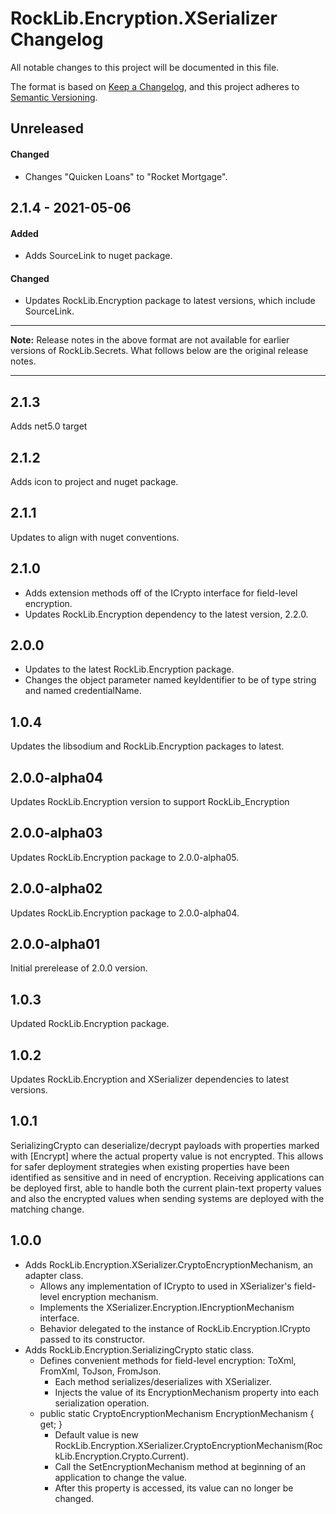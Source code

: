 # RockLib.Encryption.XSerializer Changelog

All notable changes to this project will be documented in this file.

The format is based on [Keep a Changelog](https://keepachangelog.com/en/1.0.0/),
and this project adheres to [Semantic Versioning](https://semver.org/spec/v2.0.0.html).

## Unreleased

#### Changed

- Changes "Quicken Loans" to "Rocket Mortgage".

## 2.1.4 - 2021-05-06

#### Added

- Adds SourceLink to nuget package.

#### Changed

- Updates RockLib.Encryption package to latest versions, which include SourceLink.

----

**Note:** Release notes in the above format are not available for earlier versions of
RockLib.Secrets. What follows below are the original release notes.

----

## 2.1.3

Adds net5.0 target

## 2.1.2

Adds icon to project and nuget package.

## 2.1.1

Updates to align with nuget conventions.

## 2.1.0

- Adds extension methods off of the ICrypto interface for field-level encryption.
- Updates RockLib.Encryption dependency to the latest version, 2.2.0.

## 2.0.0

- Updates to the latest RockLib.Encryption package.
- Changes the object parameter named keyIdentifier to be of type string and named credentialName.

## 1.0.4

Updates the libsodium and RockLib.Encryption packages to latest.

## 2.0.0-alpha04

Updates RockLib.Encryption version to support RockLib_Encryption

## 2.0.0-alpha03

Updates RockLib.Encryption package to 2.0.0-alpha05.

## 2.0.0-alpha02

Updates RockLib.Encryption package to 2.0.0-alpha04.

## 2.0.0-alpha01

Initial prerelease of 2.0.0 version.

## 1.0.3

Updated RockLib.Encryption package.

## 1.0.2

Updates RockLib.Encryption and XSerializer dependencies to latest versions.

## 1.0.1

SerializingCrypto can deserialize/decrypt payloads with properties marked with [Encrypt] where the actual property value is not encrypted. This allows for safer deployment strategies when existing properties have been identified as sensitive and in need of encryption. Receiving applications can be deployed first, able to handle both the current plain-text property values and also the encrypted values when sending systems are deployed with the matching change.

## 1.0.0

- Adds RockLib.Encryption.XSerializer.CryptoEncryptionMechanism, an adapter class.
  - Allows any implementation of ICrypto to used in XSerializer's field-level encryption mechanism.
  - Implements the XSerializer.Encryption.IEncryptionMechanism interface.
  - Behavior delegated to the instance of RockLib.Encryption.ICrypto passed to its constructor.
- Adds RockLib.Encryption.SerializingCrypto static class.
  - Defines convenient methods for field-level encryption: ToXml, FromXml, ToJson, FromJson.
    - Each method serializes/deserializes with XSerializer.
    - Injects the value of its EncryptionMechanism property into each serialization operation.
  - public static CryptoEncryptionMechanism EncryptionMechanism { get; }
    - Default value is new RockLib.Encryption.XSerializer.CryptoEncryptionMechanism(RockLib.Encryption.Crypto.Current).
    - Call the SetEncryptionMechanism method at beginning of an application to change the value.
    - After this property is accessed, its value can no longer be changed.